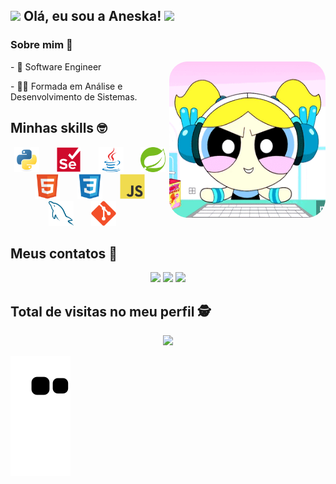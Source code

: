 
## <img height="30" src="https://user-images.githubusercontent.com/74038190/212284087-bbe7e430-757e-4901-90bf-4cd2ce3e1852.gif"/>      Olá, eu sou a Aneska! <img src="https://raw.githubusercontent.com/iampavangandhi/iampavangandhi/master/gifs/Hi.gif" width="30px">

### Sobre mim 🌸
<div style="display: inline_block"  >
<img align="right" width="250" height="250" style="border-radius:30px;" src="lindinha.gif?raw=true" />
<p> - 🐞 Software Engineer </p>
<p> - 👩‍🎓 Formada em Análise e Desenvolvimento de Sistemas. </p>
</div>


## Minhas skills 🤓
<div align="center">
   <img height="40" alt="Python" src="https://raw.githubusercontent.com/devicons/devicon/master/icons/python/python-original.svg">
    &nbsp;&nbsp;&nbsp;&nbsp;&nbsp;
    <img height="40" alt="Selenium" src="https://raw.githubusercontent.com/devicons/devicon/master/icons/selenium/selenium-original.svg">
    &nbsp;&nbsp;&nbsp;&nbsp;&nbsp;
    <img height="40" alt="JAVA" src="https://raw.githubusercontent.com/devicons/devicon/master/icons/java/java-original.svg">
    &nbsp;&nbsp;&nbsp;&nbsp;&nbsp;
    <img height="40" alt="Spring" src="https://raw.githubusercontent.com/devicons/devicon/master/icons/spring/spring-original.svg">
    &nbsp;&nbsp;&nbsp;&nbsp;&nbsp;
    <img height="40" alt="HTML5" src="https://raw.githubusercontent.com/devicons/devicon/master/icons/html5/html5-original.svg">
    &nbsp;&nbsp;&nbsp;&nbsp;&nbsp;
    <img height="40" alt="CSS3" src="https://raw.githubusercontent.com/devicons/devicon/master/icons/css3/css3-original.svg">
    &nbsp;&nbsp;&nbsp;&nbsp;&nbsp;
    <img height="40" alt="Javascript" src="https://raw.githubusercontent.com/devicons/devicon/master/icons/javascript/javascript-original.svg">
    &nbsp;&nbsp;&nbsp;&nbsp;&nbsp;
    <img height="40" alt="MySQL" src="https://raw.githubusercontent.com/devicons/devicon/master/icons/mysql/mysql-original.svg">
     &nbsp;&nbsp;&nbsp;&nbsp;&nbsp;
    <img height="40" alt="GIT" src="https://raw.githubusercontent.com/devicons/devicon/master/icons/git/git-original.svg">
    &nbsp;&nbsp;&nbsp;&nbsp;&nbsp;
    
</div>

## Meus contatos 📱 
 
<p align="center"> 
  <a href = "mailto:aneska.karina@hotmail.com"><img src="https://img.shields.io/badge/Microsoft_Outlook-0078D4?style=for-the-badge&logo=microsoft-outlook&logoColor=white" target="_blank"></a>
  <a href="https://instagram.com/aneskau" target="_blank"><img src="https://img.shields.io/badge/-Instagram-%23E4405F?style=for-the-badge&logo=instagram&logoColor=white" target="_blank"></a>
  <a href="https://www.linkedin.com/in/aneska/" target="_blank"><img src="https://img.shields.io/badge/-LinkedIn-%230077B5?style=for-the-badge&logo=linkedin&logoColor=white" target="_blank"></a>  
</p>

<p align="center"> 

 ## Total de visitas no meu perfil :detective: <br>
 <p align="center"> 
   <img alingn="center" src="https://profile-counter.glitch.me/aneskak/count.svg" />
</p>

  ![Snake animation](https://github.com/aneskak/aneskak/blob/output/github-contribution-grid-snake.svg)

 
